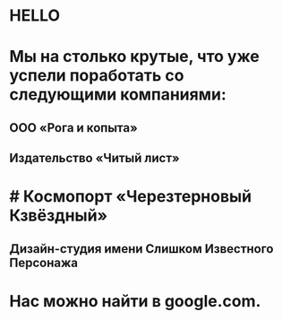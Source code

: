 # HELLO

# Мы на столько крутые, что уже успели поработать со следующими компаниями:

## ООО «Рога и копыта»
## Издательство «Читый лист»
# # Космопорт «Черезтерновый Кзвёздный»
## Дизайн-студия имени Слишком Известного Персонажа
# Нас можно найти в google.com.